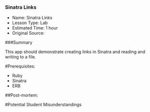 ### Sinatra Links
* Name: Sinatra Links
* Lesson Type: Lab
* Estimated Time: 1 hour
* Original Source:

###Summary

This app should demonstrate creating links in Sinatra and reading and writing to a file.

#Prerequisites:
- Ruby
- Sinatra
- ERB

##Post-mortem:

#Potential Student Misunderstandings